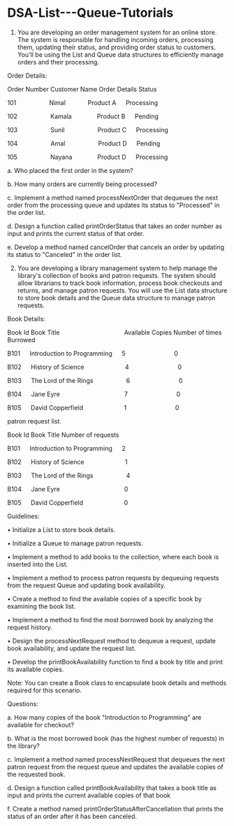 # DSA-List---Queue-Tutorials
01. You are developing an order management system for an online store. The system is responsible for handling incoming orders, processing them, updating their status, and providing order status to customers. You'll be using the List and Queue data structures to efficiently manage orders and their processing.
   
Order Details:

Order Number Customer Name Order Details Status

101 &emsp; &emsp; &emsp; &emsp; Nimal  &ensp; &emsp; &emsp; Product A &emsp;  Processing

102 &emsp; &emsp; &emsp; &emsp; Kamala  &emsp; &emsp; &emsp; Product B &emsp;  Pending

103 &emsp; &emsp; &emsp; &emsp; Sunil &emsp; &emsp; &emsp; &emsp; Product C &emsp;  Processing

104 &emsp; &emsp; &emsp; &emsp; Amal &emsp; &emsp; &emsp; &emsp; Product D &emsp;  Pending

105 &emsp; &emsp; &emsp; &emsp; Nayana  &emsp; &emsp; &emsp; Product D &emsp;  Processing

a. Who placed the first order in the system?

b. How many orders are currently being processed?

c. Implement a method named processNextOrder that dequeues the next order from the processing queue and updates its status to "Processed" in the order list.

d. Design a function called printOrderStatus that takes an order number as input and prints the current status of that order.

e. Develop a method named cancelOrder that cancels an order by updating its status to "Canceled" in the order list.

02) You are developing a library management system to help manage the library's collection of books and patron requests. The system should allow librarians to track book information, process book checkouts and returns, and manage patron requests. You will use the List data structure to store book details and the Queue data structure to manage patron requests.
   
Book Details:

Book Id Book Title  &emsp; &emsp; &emsp; &emsp; &emsp; &emsp; &emsp; &emsp; Available Copies Number of times Burrowed

B101 &emsp; Introduction to Programming  &emsp; 5 &emsp; &emsp; &emsp; &emsp; &emsp; &emsp; 0

B102 &emsp; History of Science &emsp; &emsp; &emsp; &emsp; &emsp; 4 &emsp; &emsp; &emsp; &emsp; &emsp; &emsp; 0

B103 &emsp; The Lord of the Rings &emsp; &emsp; &emsp; &emsp; 6 &emsp; &emsp; &emsp; &emsp; &emsp; &emsp; 0

B104 &emsp; Jane Eyre &emsp; &emsp; &emsp; &emsp; &emsp; &emsp; &emsp; &emsp; 7 &emsp; &emsp; &emsp; &emsp; &emsp; &emsp; 0

B105 &emsp; David Copperfield &emsp; &emsp; &emsp; &emsp; &emsp; 1 &emsp; &emsp; &emsp; &emsp; &emsp; &emsp; 0

patron request list.

Book Id Book Title Number of requests

B101 &emsp; Introduction to Programming &emsp; 2

B102 &emsp; History of Science &emsp; &emsp; &emsp; &emsp; &emsp; 1

B103 &emsp; The Lord of the Rings &emsp; &emsp; &emsp; &emsp; 4

B104 &emsp; Jane Eyre &emsp; &emsp; &emsp; &emsp; &emsp; &emsp; &emsp; &emsp; 0

B105 &emsp; David Copperfield &emsp; &emsp; &emsp; &emsp; &emsp; 0

Guidelines:

• Initialize a List to store book details.

• Initialize a Queue to manage patron requests.

• Implement a method to add books to the collection, where each book is inserted into the List.

• Implement a method to process patron requests by dequeuing requests from the request Queue and updating book availability.

• Create a method to find the available copies of a specific book by examining the book list.

• Implement a method to find the most borrowed book by analyzing the request history.

• Design the processNextRequest method to dequeue a request, update book availability, and update the request list.

• Develop the printBookAvailability function to find a book by title and print its available copies.

Note: You can create a Book class to encapsulate book details and methods required for this scenario.

Questions:

a. How many copies of the book "Introduction to Programming" are available for checkout?

b. What is the most borrowed book (has the highest number of requests) in the library?

c. Implement a method named processNextRequest that dequeues the next patron request from the request queue and updates the available copies of the requested book.

d. Design a function called printBookAvailability that takes a book title as input and prints the current available copies of that book

f. Create a method named printOrderStatusAfterCancellation that prints the status of an order after it has been canceled.
